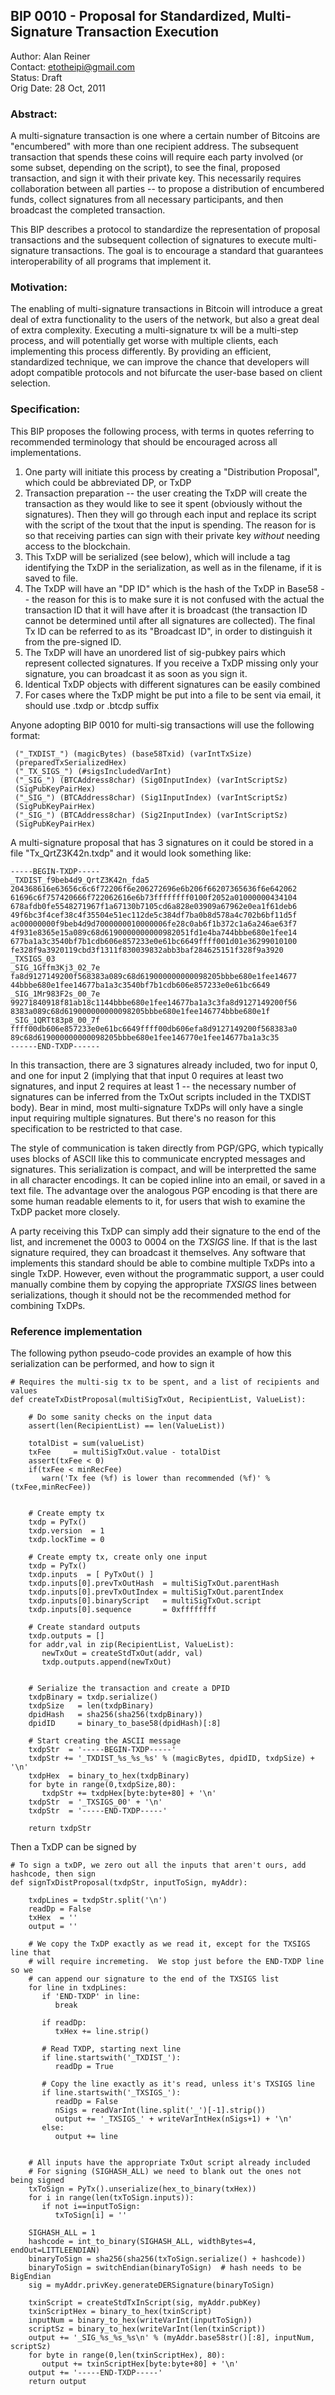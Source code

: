 ## BIP 0010 - Proposal for Standardized, Multi-Signature Transaction Execution


Author:      Alan Reiner  
Contact:     etotheipi@gmail.com  
Status:      Draft  
Orig Date:   28 Oct, 2011  


### Abstract:

A multi-signature transaction is one where a certain number of Bitcoins are "encumbered" with more than one recipient address.  The subsequent transaction that spends these coins will require each party involved (or some subset, depending on the script), to see the final, proposed transaction, and sign it with their private key.  This necessarily requires collaboration between all parties -- to propose a distribution of encumbered funds, collect signatures from all necessary participants, and then broadcast the completed transaction.

This BIP describes a protocol to standardize the representation of proposal transactions and the subsequent collection of signatures to execute multi-signature transactions.  The goal is to encourage a standard that guarantees interoperability of all programs that implement it.  


### Motivation:

The enabling of multi-signature transactions in Bitcoin will introduce a great deal of extra functionality to the users of the network, but also a great deal of extra complexity.  Executing a multi-signature tx will be a multi-step process, and will potentially get worse with multiple clients, each implementing this process differently.  By providing an efficient, standardized technique, we can improve the chance that developers will adopt compatible protocols and not bifurcate the user-base based on client selection.


### Specification:

This BIP proposes the following process, with terms in quotes referring to recommended terminology that should be encouraged across all implementations.  

1. One party will initiate this process by creating a "Distribution Proposal", which could be abbreviated DP, or TxDP
2. Transaction preparation -- the user creating the TxDP will create the transaction as they would like to see it spent (obviously without the signatures).  Then they will go through each input and replace its script with the script of the txout that the input is spending.  The reason for is so that receiving parties can sign with their private key *without* needing access to the blockchain. 
3. This TxDP will be serialized (see below), which will include a tag identifying the TxDP in the serialization, as well as in the filename, if it is saved to file.
4. The TxDP will have an "DP ID" which is the hash of the TxDP in Base58 -- the reason for this is to make sure it is not confused with the actual the transaction ID that it will have after it is broadcast (the transaction ID cannot be determined until after all signatures are collected).  The final Tx ID can be referred to as its "Broadcast ID", in order to distinguish it from the pre-signed ID. 
5. The TxDP will have an unordered list of sig-pubkey pairs which represent collected signatures.  If you receive a TxDP missing only your signature, you can broadcast it as soon as you sign it.
6. Identical TxDP objects with different signatures can be easily combined
7. For cases where the TxDP might be put into a file to be sent via email, it should use .txdp or .btcdp suffix


Anyone adopting BIP 0010 for multi-sig transactions will use the following format:

     ("_TXDIST_") (magicBytes) (base58Txid) (varIntTxSize)
     (preparedTxSerializedHex)
     ("_TX_SIGS_") (#sigsIncludedVarInt)
     ("_SIG_") (BTCAddress8char) (Sig0InputIndex) (varIntScriptSz) 
     (SigPubKeyPairHex)
     ("_SIG_") (BTCAddress8char) (Sig1InputIndex) (varIntScriptSz) 
     (SigPubKeyPairHex)
     ("_SIG_") (BTCAddress8char) (Sig2InputIndex) (varIntScriptSz) 
     (SigPubKeyPairHex)

A multi-signature proposal that has 3 signatures on it could be stored in a file "Tx_QrtZ3K42n.txdp" and it would look something like:

    -----BEGIN-TXDP-----
    _TXDIST_f9beb4d9_QrtZ3K42n_fda5
    204368616e63656c6c6f72206f6e206272696e6b206f66207365636f6e642062 
    61696c6f757420666f722062616e6b73ffffffff0100f2052a01000000434104 
    678afdb0fe5548271967f1a67130b7105cd6a828e03909a67962e0ea1f61deb6 
    49f6bc3f4cef38c4f35504e51ec112de5c384df7ba0b8d578a4c702b6bf11d5f 
    ac00000000f9beb4d9d7000000010000006fe28c0ab6f1b372c1a6a246ae63f7 
    4f931e8365e15a089c68d6190000000000982051fd1e4ba744bbbe680e1fee14 
    677ba1a3c3540bf7b1cdb606e857233e0e61bc6649ffff001d01e36299010100 
    fe328f9a3920119cbd3f1311f830039832abb3baf284625151f328f9a3920
    _TXSIGS_03
    _SIG_1Gffm3Kj3_02_7e
    fa8d9127149200f568383a089c68d619000000000098205bbbe680e1fee14677
    44bbbe680e1fee14677ba1a3c3540bf7b1cdb606e857233e0e61bc6649
    _SIG_1Mr983F2s_00_7e
    99271840918f81ab18c1144bbbe680e1fee14677ba1a3c3fa8d9127149200f56
    8383a089c68d619000000000098205bbbe680e1fee146774bbbe680e1f
    _SIG_1QRTt83p8_00_7f
    ffff00db606e857233e0e61bc6649ffff00db606efa8d9127149200f568383a0
    89c68d619000000000098205bbbe680e1fee146770e1fee14677ba1a3c35
    ------END-TXDP------

In this transaction, there are 3 signatures already included, two for input 0, and one for input 2 (implying that that input 0 requires at least two signatures, and input 2 requires at least 1 -- the necessary number of signatures can be inferred from the TxOut scripts included in the TXDIST body).  Bear in mind, most multi-signature TxDPs will only have a single input requiring multiple signatures.  But there's no reason for this specification to be restricted to that case.

The style of communication is taken directly from PGP/GPG, which typically uses blocks of ASCII like this to communicate encrypted messages and signatures.  This serialization is compact, and will be interpretted the same in all character encodings.  It can be copied inline into an email, or saved in a text file.  The advantage over the analogous PGP encoding is that there are some human readable elements to it, for users that wish to examine the TxDP packet more closely.

A party receiving this TxDP can simply add their signature to the end of the list, and incremenet the 0003 to 0004 on the _TXSIGS_ line.  If that is the last signature required, they can broadcast it themselves.  Any software that implements this standard should be able to combine multiple TxDPs into a single TxDP.  However, even without the programmatic support, a user could manually combine them by copying the appropriate _TXSIGS_ lines between serializations, though it should not be the recommended method for combining TxDPs.


### Reference implementation

The following python pseudo-code provides an example of how this serialization can be performed, and how to sign it


    # Requires the multi-sig tx to be spent, and a list of recipients and values
    def createTxDistProposal(multiSigTxOut, RecipientList, ValueList):

        # Do some sanity checks on the input data
        assert(len(RecipientList) == len(ValueList))
     
        totalDist = sum(valueList)
        txFee     = multiSigTxOut.value - totalDist
        assert(txFee < 0)
        if(txFee < minRecFee)
           warn('Tx fee (%f) is lower than recommended (%f)' % (txFee,minRecFee))
     
     
        # Create empty tx
        txdp = PyTx()
        txdp.version  = 1
        txdp.lockTime = 0
     
        # Create empty tx, create only one input
        txdp = PyTx()
        txdp.inputs  = [ PyTxOut() ]
        txdp.inputs[0].prevTxOutHash  = multiSigTxOut.parentHash
        txdp.inputs[0].prevTxOutIndex = multiSigTxOut.parentIndex
        txdp.inputs[0].binaryScript   = multiSigTxOut.script
        txdp.inputs[0].sequence       = 0xffffffff
           
        # Create standard outputs 
        txdp.outputs = []
        for addr,val in zip(RecipientList, ValueList):
           newTxOut = createStdTxOut(addr, val)
           txdp.outputs.append(newTxOut)
        
        
        # Serialize the transaction and create a DPID
        txdpBinary = txdp.serialize()
        txdpSize   = len(txdpBinary)
        dpidHash   = sha256(sha256(txdpBinary)) 
        dpidID     = binary_to_base58(dpidHash)[:8]
     
        # Start creating the ASCII message
        txdpStr  = '-----BEGIN-TXDP-----'
        txdpStr += '_TXDIST_%s_%s_%s' % (magicBytes, dpidID, txdpSize) + '\n'
        txdpHex  = binary_to_hex(txdpBinary)
        for byte in range(0,txdpSize,80):
           txdpStr += txdpHex[byte:byte+80] + '\n'
        txdpStr  = '_TXSIGS_00' + '\n'
        txdpStr  = '-----END-TXDP-----'
        
        return txdpStr
     

Then a TxDP can be signed by 
     
     
    # To sign a txDP, we zero out all the inputs that aren't ours, add hashcode, then sign
    def signTxDistProposal(txdpStr, inputToSign, myAddr):
     
        txdpLines = txdpStr.split('\n')
        readDp = False
        txHex  = ''
        output = ''
     
        # We copy the TxDP exactly as we read it, except for the TXSIGS line that
        # will require incremeting.  We stop just before the END-TXDP line so we
        # can append our signature to the end of the TXSIGS list
        for line in txdpLines:
           if 'END-TXDP' in line:
              break
     
           if readDp:
              txHex += line.strip()
      
           # Read TXDP, starting next line
           if line.startswith('_TXDIST_'):
              readDp = True
     
           # Copy the line exactly as it's read, unless it's TXSIGS line
           if line.startswith('_TXSIGS_'):
              readDp = False
              nSigs = readVarInt(line.split('_')[-1].strip())
              output += '_TXSIGS_' + writeVarIntHex(nSigs+1) + '\n'
           else:
              output += line
           
              
        # All inputs have the appropriate TxOut script already included
        # For signing (SIGHASH_ALL) we need to blank out the ones not being signed
        txToSign = PyTx().unserialize(hex_to_binary(txHex))
        for i in range(len(txToSign.inputs)):
           if not i==inputToSign:
              txToSign[i] = ''
     
        SIGHASH_ALL = 1
        hashcode = int_to_binary(SIGHASH_ALL, widthBytes=4, endOut=LITTLEENDIAN)
        binaryToSign = sha256(sha256(txToSign.serialize() + hashcode))
        binaryToSign = switchEndian(binaryToSign)  # hash needs to be BigEndian
        sig = myAddr.privKey.generateDERSignature(binaryToSign)
     
        txinScript = createStdTxInScript(sig, myAddr.pubKey)
        txinScriptHex = binary_to_hex(txinScript)
        inputNum = binary_to_hex(writeVarInt(inputToSign))
        scriptSz = binary_to_hex(writeVarInt(len(txinScript))
        output += '_SIG_%s_%s_%s\n' % (myAddr.base58str()[:8], inputNum, scriptSz)
        for byte in range(0,len(txinScriptHex), 80):
           output += txinScriptHex[byte:byte+80] + '\n'
        output += '-----END-TXDP-----'
        return output
